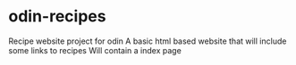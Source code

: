 # odin-recipes
Recipe website project for odin 
A basic html based website that will include some links to recipes
Will contain a index page
